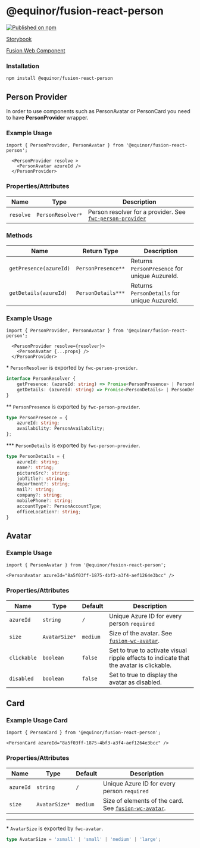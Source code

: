 <!--prettier-ignore-start-->
# @equinor/fusion-react-person

[![Published on npm](https://img.shields.io/npm/v/@equinor/fusion-react-person.svg)](https://www.npmjs.com/package/@equinor/fusion-react-person)

[Storybook](https://equinor.github.io/fusion-react-components/?path=/docs/data-person)

[Fusion Web Component](https://equinor.github.com/equinor/fusion-web-components/tree/main/packages/person)

### Installation

```sh
npm install @equinor/fusion-react-person
```

## Person Provider

In order to use components such as PersonAvatar or PersonCard you need to have **PersonProvider** wrapper.

### Example Usage

```tsx
import { PersonProvider, PersonAvatar } from '@equinor/fusion-react-person';

  <PersonProvider resolve >
    <PersonAvatar azureId />
  </PersonProvider>
```

### Properties/Attributes

Name                      | Type                            | Description
------------------------- | -----------------------------   | -----------
`resolve`                 | `PersonResolver*`               | Person resolver for a provider. See [`fwc-person-provider`](https://github.com/equinor/fusion-web-components/tree/main/packages/person/src/person-provider) 

### Methods

| Name                          | Return Type                     | Description
| ----------------------------- | -----------------------------   | -----------------------------
| `getPresence(azureId)`        | `PersonPresence**`              | Returns `PersonPresence` for unique AuzureId.
| `getDetails(azureId)`         | `PersonDetails***`              | Returns `PersonDetails` for unique AuzureId.

### Example Usage

```tsx
import { PersonProvider, PersonAvatar } from '@equinor/fusion-react-person';

  <PersonProvider resolve={resolver}>
    <PersonAvatar {...props} />
  </PersonProvider>
```

\*  `PersonResolver` is exported by `fwc-person-provider`.
```ts
interface PersonResolver {
    getPresence: (azureId: string) => Promise<PersonPresence> | PersonPresence;
    getDetails: (azureId: string) => Promise<PersonDetails> | PersonDetails;
}
```

\*\* `PersonPresence` is exported by `fwc-person-provider`.
```ts
type PersonPresence = {
    azureId: string;
    availability: PersonAvailability;
};

```
\*\*\*  `PersonDetails` is exported by `fwc-person-provider`.
```ts
type PersonDetails = {
    azureId: string;
    name?: string;
    pictureSrc?: string;
    jobTitle?: string;
    department?: string;
    mail?: string;
    company?: string;
    mobilePhone?: string;
    accountType?: PersonAccountType;
    officeLocation?: string;
}
```

## Avatar

### Example Usage

```tsx
import { PersonAvatar } from '@equinor/fusion-react-person';

<PersonAvatar azureId="8a5f03ff-1875-4bf3-a3f4-aef1264e3bcc" />
```

### Properties/Attributes

Name                      | Type                            | Default                         | Description
------------------------- | -----------------------------   | -----------------------------   | -----------
`azureId`                 | `string`                        | `/`                             | Unique Azure ID for every person `required`
`size`                    | `AvatarSize*`                   | `medium`                        | Size of the avatar. See [`fusion-wc-avatar`](https://github.com/equinor/fusion-web-components/tree/main/packages/avatar).
`clickable`               | `boolean`                       | `false`                         | Set to true to activate visual ripple effects to indicate that the avatar is clickable.
`disabled`                | `boolean`                       | `false`                         | Set to true to display the avatar as disabled.

## Card

### Example Usage Card

```tsx
import { PersonCard } from '@equinor/fusion-react-person';

<PersonCard azureId="8a5f03ff-1875-4bf3-a3f4-aef1264e3bcc" />
```

### Properties/Attributes

Name                      | Type                            | Default                         | Description
------------------------- | -----------------------------   | -----------------------------   | -----------
`azureId`                 | `string`                        | `/`                             | Unique Azure ID for every person `required`
`size`                    | `AvatarSize*`                   | `medium`                        | Size of elements of the card. See [`fusion-wc-avatar`](https://github.com/equinor/fusion-web-components/tree/main/packages/avatar).


---


\*  `AvatarSize` is exported by `fwc-avatar`.
```ts
type AvatarSize = 'xsmall' | 'small' | 'medium' | 'large';
```

<!--prettier-ignore-end-->
